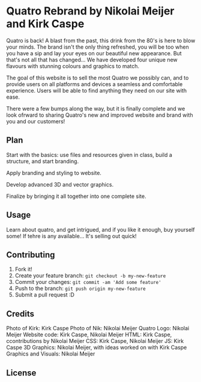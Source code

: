 # Quatro Rebrand by Nikolai Meijer and Kirk Caspe

Quatro is back! A blast from the past, this drink from the 80's is here to blow your minds. The brand isn't the only thing refreshed, you will be too when you have a sip and lay your eyes on our beautiful new appearance. But that's not all that has changed... We have developed four unique new flavours with stunning colours and graphics to match. 

The goal of this website is to sell the most Quatro we possibly can, and to provide users on all platforms and devices a seamless and comfortable experience. Users will be able to find anything they need on our site with ease.

There were a few bumps along the way, but it is finally complete and we look ofrward to sharing Quatro's new and improved website and brand with you and our customers!

## Plan

Start with the basics: use files and resources given in class, build a structure, and start branding.

Apply branding and styling to website.

Develop advanced 3D and vector graphics.

Finalize by bringing it all together into one complete site.

## Usage

Learn about quatro, and get intrigued, and if you like it enough, buy yourself some! If tehre is any available... It's selling out quick!

## Contributing

1. Fork it!
2. Create your feature branch: `git checkout -b my-new-feature`
3. Commit your changes: `git commit -am 'Add some feature'`
4. Push to the branch: `git push origin my-new-feature`
5. Submit a pull request :D

## Credits

Photo of Kirk: Kirk Caspe
Photo of Nik: Nikolai Meijer
Quatro Logo: Nikolai Meijer
Website code: Kirk Caspe, Nikolai Meijer
    HTML: Kirk Caspe, ccontributions by Nikolai Meijer
    CSS: Kirk Caspe, Nikolai Meijer
    JS: Kirk Caspe
3D Graphics: Nikolai Meijer, with ideas worked on with Kirk Caspe
Graphics and Visuals: Nikolai Meijer

## License